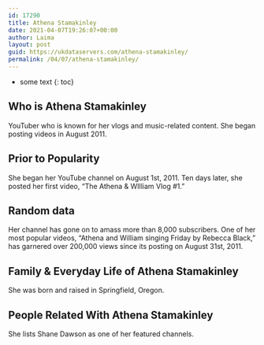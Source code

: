 ```yaml
---
id: 17290
title: Athena Stamakinley
date: 2021-04-07T19:26:07+00:00
author: Laima
layout: post
guid: https://ukdataservers.com/athena-stamakinley/
permalink: /04/07/athena-stamakinley/
---
```


* some text
{: toc}


## Who is Athena Stamakinley
                  
                  
                  
YouTuber who is known for her vlogs and music-related content. She began posting videos in August 2011.
                  
              
            
              
            
                
                
                
## Prior to Popularity
                  
                  
                  
She began her YouTube channel on August 1st, 2011. Ten days later, she posted her first video, &#8220;The Athena & WIlliam Vlog #1.&#8221;
                  
              
            
              
            
                
                
                
## Random data
                  
                  
                  
Her channel has gone on to amass more than 8,000 subscribers. One of her most popular videos, &#8220;Athena and William singing Friday by Rebecca Black,&#8221; has garnered over 200,000 views since its posting on August 31st, 2011.
                  
              
            
              
            
                
                
                
## Family & Everyday Life of Athena Stamakinley
                  
                  
                  
She was born and raised in Springfield, Oregon.
                  
              
            
              
            
                
                
                
## People Related With Athena Stamakinley
                  
                  
                  
She lists Shane Dawson as one of her featured channels.
                  
              
            
              
            
                
              
            
              
              
            
            
              
            
          
          
          